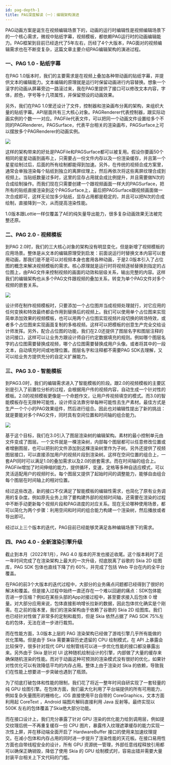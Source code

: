 ```yaml
---
id: pag-depth-1
title: PAG深度解读（一）：编辑架构演进
---
```


PAG动画方案是诞生在视频编辑场景下的，动画的运行时编辑性是视频编辑场景下的一个核心需求，微视中贴纸字幕，视频模板，都依赖PAG运行时的动画编辑能力。PAG框架到目前已经迭代了5年左右，历经了4个大版本，PAG面对的视频编辑需求也在不断变复杂，这篇文章主要介绍PAG编辑架构的演进过程。

### 一、PAG 1.0 - 贴纸字幕
在PAG 1.0版本时，我们的主要需求是在视频上叠加各种带动画的贴纸字幕，并提供文本的编辑能力。文本编辑的原理就是运行时保留动画进行内容替换。想象一个滚字的动画从屏幕旁边一路滚过来，我在PAG里提供了接口可以修改文本内容，字体，颜色，字号等十几项属性，并保留预设的动画效果。

另外，我们在PAG 1.0里还设计了文件，控制器和渲染画布分离的架构，来组织大量的贴纸字幕。API层面共有三大核心对象。PAGRenderer代表控制器，跟实际动画实例的个数一一对应。PAGFile代表文件，可以把同一个动画文件设置给多个不同的PAGRenderer。PAGSurface，代表平台相关的渲染画布，PAGSurface上可以摆放多个PAGRenderer的动画实例。

![](/img/docs/tech/pag_1_0.jpeg)

这样的架构带来的好处是PAGFile和PAGSurface都可以被复用。假设你要画50个相同的星星动画到画布上，只需要占一份文件内存以及一份渲染缓存，并且第一个星星绘制过后，后面的所有绘制都能得到加速。另外，在传统的视频合成方案里，通常会单独渲染每个贴纸到独立的离屏纹理上，然后再依次将这些离屏纹理合成到视频上。当贴纸数量过多时，这里的显存占用就会成比例提升，并且需要做N次的合成绘制操作。而我们现在只需要创建一个跟视频画面一样大的PAGSurface，把所有的贴纸直接渲染到这个PAGSurface上，最后把PAGSurface跟视频画面做一次合成即可，这样无论加多少贴纸，显存占用都是稳定的，并且可以把N次的合成绘制，直接降到一次，从而提高渲染性能。

1.0版本跟Lottie一样仅覆盖了AE的纯矢量导出能力，很多复杂动画效果无法被完整还原。



### 二、PAG 2.0 - 视频模板

到PAG 2.0时，我们的三大核心对象的架构没有明显变化，但是新增了视频模板的应用场景。整体是从文本的编辑原理受到启发：前面说运行时替换文本内容可以套用动画，那我们是不是可以对视频本身也套用各种动画，于是2.0版本引入了占位图的概念来解决视频模板的需求。核心原理就是运行时将视频逐帧替换到指定的占位图上，由PAG文件来控制视频的画面的动效和层级关系，输出完整的内容。这样我们的编辑架构也从多个PAG文件跟视频的叠加关系，转变为单个PAG文件对多个视频的嵌套关系。

![](/img/docs/tech/pag_2_0.jpeg)

设计师在制作视频模板时，只要添加一个占位图并当成视频处理就行，对它应用的任何变换和特效最终都会作用到替换后的视频上。我们可以使用单个占位图来实现简单添加效果的视频模板，也可以用两个占位图实现视频片段切换的转场特效，或者多个占位图来实现画面复制的多格视频。这样可以把模板的创意生产完全交给设计师发挥。另外，配合占位图的功能，我们在2.0还提供了图层名字和图层注释的访问接口，这样可以让业务方跟设计师自行约定数据填充的规则。例如哪个图层名字的占位图需要替换成视频，哪个占位图需要替换成用户头像。或者将其中的一段文本，自动填充时间或地理位置。图层名字和注释都不需要PAG SDK去理解，又可以给业务方提供充分的自定义扩展能力。

### 三、PAG 3.0 - 智能模板

到PAG3.0时，我们的编辑需求进入了智能模板的阶段。跟2.0的视频模板的主要区别是引入了前置位分析的过程，会根据用户传的视频内容，自动生成一个针对性的模板。2.0的视频模板更像是一个命题作文，让用户传视频填空的模式。而3.0的智能模板存在无限种可能性，设计师没法靠穷举每种可能性去生产素材。最佳方式是生产一个个小的PAG效果组件，然后进行组合。因此也对编辑性提出了新的挑战：就是要能对多个PAG文件，同时具有空间位置和时间轴的组合能力。

![](/img/docs/tech/pag_3_0.jpeg)

基于这个目标，我们在3.0引入了图层渲染树的编辑架构。素材的最小控制单元由文件变成了图层。一个文件就是一棵渲染树，内部每个图层都可以任意修改位置或者增删图层，也可以把别的文件添加到这棵渲染树里作为子树。另外还提供了视频图层接口，可以直接添加用户的视频片段到渲染树。这样在空间位置的组合上，一套API同时可以满足1.0的叠加需求以及2.0的嵌套需求。而在时间轴的组合上。PAGFile增加了时间伸缩的能力，提供循环，变速，定格等多种自适应模式，可以灵活适配用户的视频时长。每个图层又提供了起始时间的调整能力，能够自由组合每个图层在时间轴上的相对位置。

经过这些改造，新的接口不仅满足了智能模板的编辑性需求，也简化了原有业务调用的复杂度。例如原先业务上除了要构建外部的视频时间轴，还需要在渲染的过程中不断手动更新每个视频片段和PAG进度的对应关系。现在无论哪种使用场景，都可以简化为两个步骤：利用空间和时间的组合能力构建一个渲染树，然后播放或者导出即可。

经过以上三个版本的迭代，PAG目前已经能够灵满足各种编辑场景下的需求。

### 四、PAG 4.0 - 全新渲染引擎升级
截止到本月（2022年1月），PAG 4.0 版本的开发也接近收尾。这个版本耗时了近一年时间完成了在渲染架构上最大的一次升级，彻底脱离了谷歌的 Skia 2D 绘图库，PAG SDK 包体也直线下降了约 60%，并完成了包括 Web 平台在内的全平台覆盖。

在PAG的前3个大版本的迭代过程中，大部分的业务痛点问题都已经得到了很好的解决和覆盖。但是接入过程中始终一直还存在一个难以回避的痛点：SDK包体能否进一步压缩？例如在某些头部的App对接过程中，甚至要求接入后包体 0 增量。对大部分应用来说，包体直接影响增长拉新的数据，因此包体优化确实是个刚需。在之前的版本里，我们的渲染架构由于依赖了谷歌的 Skia  2D 绘图库。我们也已经针对性做了非常多的定制和裁剪，但是 Skia 依然占据了 PAG SDK 75%左右的包体，无法在进一步进行裁剪。

而在性能方面，3.0版本上层的 PAG 渲染架构已经做了游戏引擎几乎所有能做的优化策略。但是由于 Skia 需要兼容历史遗留的 CPU 绘制模式，在 API 上暴露会比较保守，很多针对现代 GPU 绘制管线可以进一步优化性能的接口都没暴露出来。另外由于 Skia 是针对 UI 这种随机绘制设计的引擎，内部做了大量的缓存来确保随机渲染的性能。而对于动画这种可预测的渲染模式没有很好的优化，如果针对性优化可以有效降低平均的内存占用。整体上由于渲染对 Skia 的依赖，导致我们在性能上想要进一步突破也遇到了瓶颈。

为了彻底打破包体和性能的限制，我们花了将近一整年时间自研实现了一套轻量的纯 GPU 绘图引擎。在包体方面，我们最大化利用了平台端提供的所有可用能力，例如复杂矢量图形的栅格化，iOS 直接使用平台自带的 CoreGraphics，文本方面利用起 CoreText ，Android 端图片解码直接利用 Java  反射等。最终实现以 500K 左右的包体覆盖了Skia绝大部分功能。

而在接口设计上，我们充分暴露了针对 GPU 渲染的优化能力给到调用层，例如提交纹理后统一不再重复缓存一份 CPU 图片，暴露传入纹理遮罩缓存的能力实现一次性上屏，并在移动端全面开启了 HardwareBuffer 接口的使用来加速纹理提交。在减小包体和内存占用的同时进一步提升了渲染性能的天花板。在接口易用性方面也自带线程安全的设计，所有 GPU 资源统一管理，外部任意线程释放引用都可以确保正确销毁，降低了使用 Skia 的 GPU 绘制模式时，容易出错并需要大量封装平台相关上下文代码的门槛。

